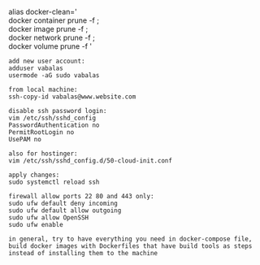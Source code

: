 alias docker-clean=' \
docker container prune -f ; \
docker image prune -f ; \
docker network prune -f ; \
docker volume prune -f '

```
add new user account:
adduser vabalas
usermode -aG sudo vabalas

from local machine:
ssh-copy-id vabalas@www.website.com

disable ssh password login:
vim /etc/ssh/sshd_config
PasswordAuthentication no
PermitRootLogin no
UsePAM no

also for hostinger:
vim /etc/ssh/sshd_config.d/50-cloud-init.conf

apply changes:
sudo systemctl reload ssh

firewall allow ports 22 80 and 443 only:
sudo ufw default deny incoming
sudo ufw default allow outgoing
sudo ufw allow OpenSSH
sudo ufw enable

in general, try to have everything you need in docker-compose file, build docker images with Dockerfiles that have build tools as steps instead of installing them to the machine
```